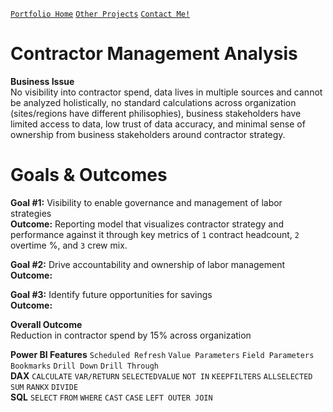 [`Portfolio Home`](https://github.com/hayley-boll/portfolio/blob/main/README.md) [`Other Projects`](https://github.com/hayley-boll/portfolio/blob/main/README.md#portfolio-projects) [`Contact Me!`](https://github.com/hayley-boll/portfolio/blob/main/README.md#contact)

# Contractor Management Analysis

**Business Issue**  
No visibility into contractor spend, data lives in multiple sources and cannot be analyzed holistically, no standard calculations across organization (sites/regions have different philisophies), business stakeholders have limited access to data, low trust of data accuracy, and minimal sense of ownership from business stakeholders around contractor strategy.

# Goals & Outcomes

**Goal #1:** Visibility to enable governance and management of labor strategies  
**Outcome:** Reporting model that visualizes contractor strategy and performance against it through key metrics of `1` contract headcount, `2` overtime %, and `3` crew mix.  

**Goal #2:** Drive accountability and ownership of labor management  
**Outcome:**

**Goal #3:** Identify future opportunities for savings  
**Outcome:**

**Overall Outcome**  
Reduction in contractor spend by 15% across organization

**Power BI Features** `Scheduled Refresh` `Value Parameters` `Field Parameters` `Bookmarks` `Drill Down` `Drill Through`  
**DAX** `CALCULATE` `VAR/RETURN` `SELECTEDVALUE` `NOT IN` `KEEPFILTERS` `ALLSELECTED` `SUM` `RANKX` `DIVIDE`  
**SQL** `SELECT` `FROM` `WHERE` `CAST` `CASE` `LEFT OUTER JOIN`  
